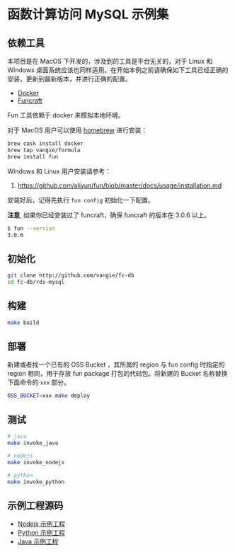 # 函数计算访问 MySQL 示例集

## 依赖工具

本项目是在 MacOS 下开发的，涉及到的工具是平台无关的，对于 Linux 和 Windows 桌面系统应该也同样适用。在开始本例之前请确保如下工具已经正确的安装，更新到最新版本，并进行正确的配置。

* [Docker](https://www.docker.com/)
* [Funcraft](https://github.com/aliyun/fun)

Fun 工具依赖于 docker 来模拟本地环境。

对于 MacOS 用户可以使用 [homebrew](https://brew.sh/) 进行安装：

```bash
brew cask install docker
brew tap vangie/formula
brew install fun
```

Windows 和 Linux 用户安装请参考：

1. https://github.com/aliyun/fun/blob/master/docs/usage/installation.md

安装好后，记得先执行 `fun config` 初始化一下配置。

**注意**, 如果你已经安装过了 funcraft，确保 funcraft 的版本在 3.0.6 以上。

```bash
$ fun --version
3.0.6
```

## 初始化

```bash
git clone http://github.com/vangie/fc-db
cd fc-db/rds-mysql
```



## 构建

```bash
make build
```

## 部署

新建或者找一个已有的 OSS Bucket ，其所属的 region 与 fun config 时指定的 region 相同，用于存放 fun package 打包的代码包。将新建的 Bucket 名称替换下面命令的 `xxx` 部分。

```bash
OSS_BUCKET=xxx make deploy
```

## 测试

```bash
# java
make invoke_java

# nodejs
make invoke_nodejs

# python
make invoke_python

```

## 示例工程源码

* [Nodejs 示例工程](rds-mysql/nodejs)
* [Python 示例工程](rds-mysql/python)
* [Java 示例工程](rds-mysql/java)
